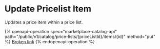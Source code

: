 # Update Pricelist Item

Updates a price item within a price list.

{% openapi-operation spec="marketplace-catalog-api" path="/public/v1/catalog/price-lists/{priceListId}/items/{id}" method="put" %}
[Broken link](broken-reference)
{% endopenapi-operation %}
